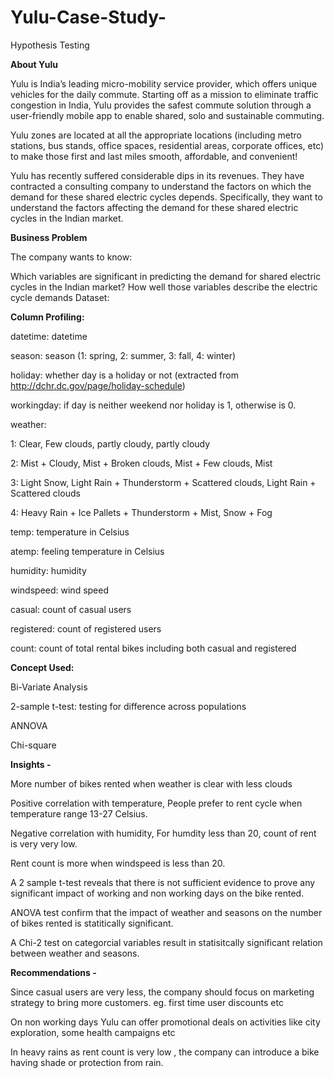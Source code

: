 # Yulu-Case-Study-
Hypothesis Testing

**About Yulu**

Yulu is India’s leading micro-mobility service provider, which offers unique vehicles for the daily commute. Starting off as a mission to eliminate traffic congestion in India, Yulu provides the safest commute solution through a user-friendly mobile app to enable shared, solo and sustainable commuting.

Yulu zones are located at all the appropriate locations (including metro stations, bus stands, office spaces, residential areas, corporate offices, etc) to make those first and last miles smooth, affordable, and convenient!

Yulu has recently suffered considerable dips in its revenues. They have contracted a consulting company to understand the factors on which the demand for these shared electric cycles depends. Specifically, they want to understand the factors affecting the demand for these shared electric cycles in the Indian market.

**Business Problem**

The company wants to know:

Which variables are significant in predicting the demand for shared electric cycles in the Indian market?
How well those variables describe the electric cycle demands
Dataset:

**Column Profiling:**

datetime: datetime

season: season (1: spring, 2: summer, 3: fall, 4: winter)

holiday: whether day is a holiday or not (extracted from http://dchr.dc.gov/page/holiday-schedule)

workingday: if day is neither weekend nor holiday is 1, otherwise is 0.

weather:

1: Clear, Few clouds, partly cloudy, partly cloudy

2: Mist + Cloudy, Mist + Broken clouds, Mist + Few clouds, Mist

3: Light Snow, Light Rain + Thunderstorm + Scattered clouds, Light Rain + Scattered clouds

4: Heavy Rain + Ice Pallets + Thunderstorm + Mist, Snow + Fog

temp: temperature in Celsius

atemp: feeling temperature in Celsius

humidity: humidity

windspeed: wind speed

casual: count of casual users


registered: count of registered users

count: count of total rental bikes including both casual and registered

**Concept Used:**

Bi-Variate Analysis

2-sample t-test: testing for difference across populations

ANNOVA

Chi-square

**Insights -**

More number of bikes rented when weather is clear with less clouds

Positive correlation with temperature, People prefer to rent cycle when temperature range 13-27 Celsius.

Negative correlation with humidity, For humdity less than 20, count of rent is very very low.

Rent count is more when windspeed is less than 20.

A 2 sample t-test reveals that there is not sufficient evidence to prove any significant impact of working and non working days on the bike rented.

ANOVA test confirm that the impact of weather and seasons on the number of bikes rented is statitically significant.

A Chi-2 test on categorcial variables result in statisitcally significant relation between weather and seasons.

**Recommendations -**

Since casual users are very less, the company should focus on marketing strategy to bring more customers. eg. first time user discounts etc

On non working days Yulu can offer promotional deals on activities like city exploration, some health campaigns etc

In heavy rains as rent count is very low , the company can introduce a bike having shade or protection from rain.
